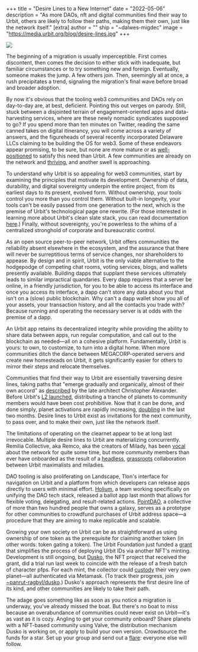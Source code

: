 +++
title = "Desire Lines to a New Internet"
date = "2022-05-06"
description = "As more DAOs, nft and digital communities find their way to Urbit, others are likely to follow their paths, making them their own, just like the network itself."
[extra]
author = ""
ship = "~dalwes-migdec"
image = "https://media.urbit.org/blog/desire-lines.jpg"
+++

![](https://media.urbit.org/blog/desire-lines.jpg)

The beginning of a migration is usually imperceptible. First comes discontent, then comes the decision to either stick with inadequate, but familiar circumstances or to try something new and foreign. Eventually, someone makes the jump. A few others join. Then, seemingly all at once, a rush precipitates a trend, signaling the migration's final wave before broad and broader adoption.

By now it's obvious that the tooling web3 communities and DAOs rely on day-to-day are, at best, deficient. Pointing this out verges on parody. Still, stuck between a disjointed terrain of engagement-oriented apps and data-harvesting services, where are these newly nomadic syndicates supposed to go? If you spend more than ten minutes on Twitter, reading the same canned takes on digital itinerancy, you will come across a variety of answers, and the figureheads of several recently incorporated Delaware LLCs claiming to be building the OS for web3. Some of these endeavors appear promising, to be sure, but none are more mature or as [well-positioned](https://datnut-pollen.discordja.net/discordja/giving-daos-a-brain) to satisfy this need than Urbit. A few communities are already on the network and [thriving](https://urbit.org/blog/urbit-for-creators), and another swell is approaching.

To understand why Urbit is so appealing for web3 communities, start by examining the principles that motivate its development. Ownership of data, durability, and digital sovereignty underpin the entire project, from its earliest days to its present, evolved form. Without ownership, your tools control you more than you control them. Without built-in longevity, your tools can't be easily passed from one generation to the next, which is the premise of Urbit's technological page one rewrite. (For those interested in learning more about Urbit's clean slate stack, you can read documentation [here](https://urbit.org/docs).) Finally, without sovereignty, you're powerless to the whims of a centralized stronghold of corporate and bureaucratic control.

As an open source peer-to-peer network, Urbit offers communities the reliability absent elsewhere in the ecosystem, and the assurance that there will never be surreptitious terms of service changes, nor shareholders to appease. By design and in spirit, Urbit is the only viable alternative to the hodgepodge of competing chat rooms, voting services, blogs, and wallets presently available. Building dapps that supplant these services ultimately leads to similar impractical quandaries. Every dapp requires that a server be online, in a friendly jurisdiction, for you to be able to access its interface and once you access its interface, a dapp can't store any data about you that isn't on a (slow) public blockchain. Why can't a dapp wallet show you all of your assets, your transaction history, and all the contacts you trade with? Because running and operating the necessary server is at odds with the premise of a dapp.

An Urbit app retains its decentralized integrity while providing the ability to share data between apps, run regular computation, and call out to the blockchain as needed—all on a cohesive platform. Fundamentally, Urbit is yours: to own, to customize, to turn into a digital home. When more communities ditch the dance between MEGACORP-operated servers and create new homesteads on Urbit, it gets significantly easier for others to mirror their steps and relocate themselves.

Communities that find their way to Urbit are essentially traversing desire lines, taking paths that "emerge gradually and organically, almost of their own accord" as [described](https://books.google.ca/books?id=mW7RCwAAQBAJ&pg=PA3&dq=%2522christopher+alexander%2522+organically+%2522paths%2522&hl=en&sa=X&ved=0ahUKEwjN7dqN6fbPAhUqr1QKHTB9BBsQ6AEIHjAA%23v=onepage&q=%2522christopher%2520alexander%2522%2520organically%2520%2522paths%2522&f=false#v=onepage&q=%2522christopher%2520alexander%2522%2520organically%2520%2522paths%2522&f=false) by the late architect Christopher Alexander. Before Urbit's [L2 launched](https://urbit.org/blog/layer-2-guides), distributing a tranche of planets to community members would have been cost prohibitive. Now that it can be done, and done simply, planet activations are rapidly increasing, [doubling](https://twitter.com/jmrphy/status/1517533689118306304) in the last two months. Desire lines to Urbit exist as invitations for the next community, to pass over, and to make their own, just like the network itself.

The limitations of operating on the clearnet appear to be at long last irrevocable. Multiple desire lines to Urbit are materializing concurrently. Remilia Collective, aka Remco, aka the creators of Milady, has been [vocal](https://blog.remilia.org/urbit-with-port/) about the network for quite some time, but more community members than ever have onboarded as the result of a [headless](https://twitter.com/TheCombineDAO/status/1514000804235120644), [grassroots](https://twitter.com/hastuc_dibtux/status/1514031235135377421) collaboration between Urbit maximalists and miladies.

DAO tooling is also proliferating on Landscape, Tlon's interface for navigation on Urbit and a platform from which developers can release apps directly to users with minimal effort. [Holium](https://www.holium.com), a team working specifically on unifying the DAO tech stack, released a ballot app last month that allows for flexible voting, delegating, and result-related actions. [PointDAO](https://pointdao.notion.site/pointdao/Point-DAO-bc8fc478b67a49ac92358a2a40d77d35), a collective of more than two hundred people that owns a galaxy, serves as a prototype for other communities to crowdfund purchases of Urbit address space—a procedure that they are aiming to make replicable and scalable.

Growing your own society on Urbit can be as straightforward as using ownership of one token as the prerequisite for claiming another token (in other words: token gating a token). The Urbit Foundation just funded a [grant](https://urbit.org/grants) that simplifies the process of deploying Urbit IDs via another NFT's minting. Development is still ongoing, but [Dusko](https://dusko.world), the NFT project that received the grant, did a trial run last week to coincide with the release of a fresh batch of character pfps. For each mint, the collector could [custody](https://www.mintdusko.world) their very own planet—all authenticated via Metamask. (To track their progress, join [~panrut-ragbyl/dusko](https://urbit.org/groups/~panrut-ragbyl/dusko).) Dusko's approach represents the first desire line of its kind, and other communities are likely to take their path.

The adage goes something like as soon as you notice a migration is underway, you've already missed the boat. But there's no boat to miss because an overabundance of communities could never exist on Urbit—it's as vast as it is cozy. Angling to get your community onboard? Share planets with a NFT-based community using Valve, the distribution mechanism Dusko is working on, or apply to build your own version. Crowdsource the funds for a star. Set up your group and send out a [flare](https://tirrel.io): everyone else will follow.

  



